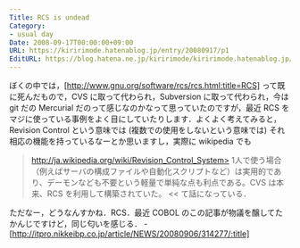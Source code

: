 ```yaml
---
Title: RCS is undead
Category:
- usual day
Date: 2008-09-17T00:00:00+09:00
URL: https://kiririmode.hatenablog.jp/entry/20080917/p1
EditURL: https://blog.hatena.ne.jp/kiririmode/kiririmode.hatenablog.jp/atom/entry/8454420450078214176
---
```


ぼくの中では，[http://www.gnu.org/software/rcs/rcs.html:title=RCS] って既に死んだもので，CVS に取って代わられ，Subversion に取って代わられ，今は git だの Mercurial だのって感じなのかなって思っていたのですが，最近 RCS をマジに使っている事例をよく目にしていたりします．よくよく考えてみると，Revision Control という意味では (複数での使用をしないという意味では) それ相応の機能を持っているなーとか思いますし，実際に wikipedia でも
>http://ja.wikipedia.org/wiki/Revision_Control_System>
1人で使う場合（例えばサーバの構成ファイルや自動化スクリプトなど）は実用的であり、デーモンなども不要という軽量で単純な点も利点である。CVS は本来、RCS を利用して構築されていた。
<<
て話になっている．

ただなー，どうなんすかね．RCS．最近 COBOL のこの記事が物議を醸してたかんじですけど，同じ匂いを感じる．
-[http://itpro.nikkeibp.co.jp/article/NEWS/20080906/314277/:title]
